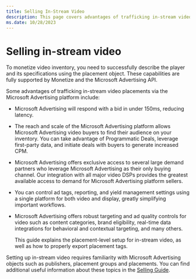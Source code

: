 ```yaml
---
title: Selling In-Stream Video
description: This page covers advantages of trafficking in-stream video placements via the Microsoft Advertising platform.
ms.date: 10/28/2023
---
```



# Selling in-stream video

To monetize video inventory, you need to successfully describe the
player and its specifications using the placement object. These
capabilities are fully supported by Monetize and
the Microsoft Advertising API.

Some advantages of trafficking in-stream video placements via the
Microsoft Advertising platform include:

- Microsoft Advertising will respond with a bid in under 150ms,
  reducing latency.

- The reach and scale of the Microsoft Advertising platform
  allows Microsoft Advertising video buyers to find their
  audience on your inventory. You can take advantage of Programmatic
  Deals, leverage first-party data, and initiate deals with buyers to
  generate increased CPM.

- Microsoft Advertising offers exclusive access to several large
  demand partners who leverage Microsoft Advertising as their
  only buying channel. Our integration with all major video DSPs
  provides the greatest available access to demand for
  Microsoft Advertising platform sellers.

- You can control ad tags, reporting, and yield management settings
  using a single platform for both video and display, greatly
  simplifying important workflows.

- Microsoft Advertising offers robust targeting and ad quality
  controls for video such as content categories, brand eligibility,
  real-time data integrations for behavioral and contextual targeting,
  and many others.

  This guide explains the placement-level setup for in-stream video, as
  well as how to properly export placement tags.

Setting up in-stream video requires familiarity with
Microsoft Advertising objects such as publishers, placement
groups and placements. You can find additional useful information about
these topics in the [Selling Guide](selling-guide.md).
